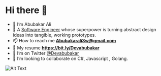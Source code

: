 
# Hi there 👋 
- 🔭 I’m Abubakar Ali
- 🌱 A [Software Engineer](https://www.linkedin.com/in/devabubakar/) whose superpower is turning abstract design ideas into tangible, working prototypes.
- 📫 How to reach me **Abubakarali3w@gmail.com**
- 🚀 My resume **https://bit.ly/Devabubakar**
- 🤔 I’m on Twitter [@Devabubakar](https://twitter.com/Devabubakar)
- 👯 I’m looking to collaborate on C#, Javascript , Golang.



![Alt Text](https://media.giphy.com/media/YQitE4YNQNahy/giphy.gif)




